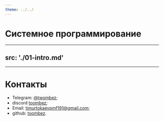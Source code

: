 ```yaml
---
theme: ../../
---
```


# Системное программирование

---
src: './01-intro.md'
---



---

# Контакты

- Telegram: [@twombez](https://web.telegram.org/a/#485430745);
- discord [toombez](https://discord.com/users/292322558299209728);
- Email: [timurtokaevpmf191@gmail.com](mailto:timurtokaevpmf191@gmail.com);
- github: [toombez](https://github.com/toombez).
